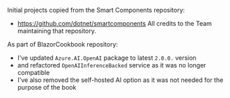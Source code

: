 Initial projects copied from the Smart Components repository:
- https://github.com/dotnet/smartcomponents
All credits to the Team maintaining that repository.

As part of BlazorCookbook repository:
- I've updated `Azure.AI.OpenAI` package to latest `2.0.0.` version
- and refactored `OpenAIInferenceBacked` service as it was no longer compatible
- I've also removed the self-hosted AI option as it was not needed for the purpose of the book